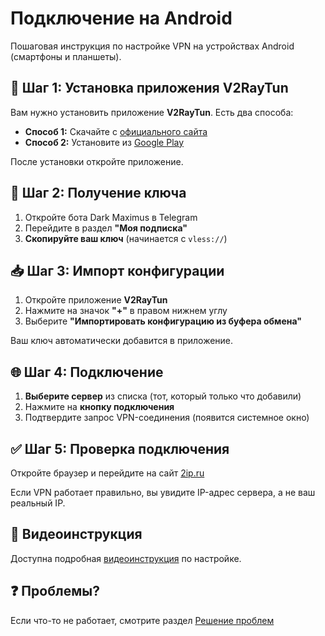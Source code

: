 # Подключение на Android

Пошаговая инструкция по настройке VPN на устройствах Android (смартфоны и планшеты).

## 📲 Шаг 1: Установка приложения V2RayTun

Вам нужно установить приложение **V2RayTun**. Есть два способа:

- **Способ 1:** Скачайте с [официального сайта](https://v2raytun.com/#download)
- **Способ 2:** Установите из [Google Play](https://play.google.com/store/apps/details?id=com.v2raytun.android)

После установки откройте приложение.

## 🔑 Шаг 2: Получение ключа

1. Откройте бота Dark Maximus в Telegram
2. Перейдите в раздел **"Моя подписка"**
3. **Скопируйте ваш ключ** (начинается с `vless://`)

## 📥 Шаг 3: Импорт конфигурации

1. Откройте приложение **V2RayTun**
2. Нажмите на значок **"+"** в правом нижнем углу
3. Выберите **"Импортировать конфигурацию из буфера обмена"**

Ваш ключ автоматически добавится в приложение.

## 🌐 Шаг 4: Подключение

1. **Выберите сервер** из списка (тот, который только что добавили)
2. Нажмите на **кнопку подключения**
3. Подтвердите запрос VPN-соединения (появится системное окно)

## ✅ Шаг 5: Проверка подключения

Откройте браузер и перейдите на сайт [2ip.ru](https://2ip.ru)

Если VPN работает правильно, вы увидите IP-адрес сервера, а не ваш реальный IP.

## 🎥 Видеоинструкция

Доступна подробная [видеоинструкция](http://localhost:1488/video/player/1) по настройке.

## ❓ Проблемы?

Если что-то не работает, смотрите раздел [Решение проблем](../troubleshooting.md)

